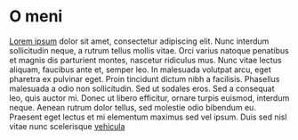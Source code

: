 # O meni
[Lorem ipsum](../index.md) dolor sit amet, consectetur adipiscing elit. Nunc interdum sollicitudin neque, a rutrum tellus mollis vitae. Orci varius natoque penatibus et magnis dis parturient montes, nascetur ridiculus mus. Nunc vitae lectus aliquam, faucibus ante et, semper leo. In malesuada volutpat arcu, eget pharetra ex pulvinar eget. Proin tincidunt dictum nibh a facilisis. Phasellus malesuada a odio non sollicitudin. Sed ut sodales eros. Sed a consequat leo, quis auctor mi. Donec ut libero efficitur, ornare turpis euismod, interdum neque. Aenean rutrum dolor tellus, sed molestie odio bibendum eu. Praesent eget lectus et mi elementum maximus sed vel ipsum. Duis sed nisl vitae nunc scelerisque [vehicula](https://www.unizd.hr)

